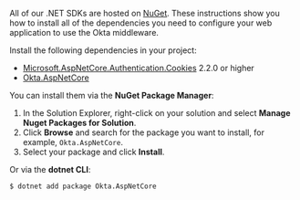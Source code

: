 All of our .NET SDKs are hosted on [NuGet](https://www.nuget.org/). These instructions show you how to install all of the dependencies you need to configure your web application to use the Okta middleware.

Install the following dependencies in your project:

* [Microsoft.AspNetCore.Authentication.Cookies](https://www.nuget.org/packages/Microsoft.AspNetCore.Authentication.Cookies/) 2.2.0 or higher 
* [Okta.AspNetCore](https://www.nuget.org/packages/Okta.AspNetCore)

You can install them via the **NuGet Package Manager**:

1. In the Solution Explorer, right-click on your solution and select **Manage Nuget Packages for Solution**.
1. Click **Browse** and search for the package you want to install, for example, `Okta.AspNetCore`.
1. Select your package and click **Install**.

Or via the **dotnet CLI**:

`$ dotnet add package Okta.AspNetCore`

